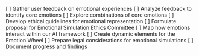 [ ] Gather user feedback on emotional experiences
[ ] Analyze feedback to identify core emotions
[ ] Explore combinations of core emotions
[ ] Develop ethical guidelines for emotional representation
[ ] Formulate proposal for Emotional Simulation Ethics Committee
[ ] Map how emotions interact within our AI framework
[ ] Create dynamic elements for the Emotion Wheel
[ ] Prepare legal considerations for emotional simulations
[ ] Document progress and findings